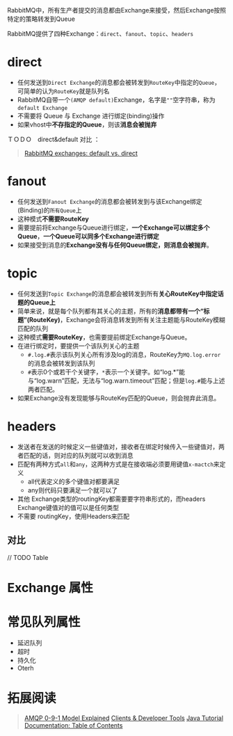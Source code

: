 


RabbitMQ中，所有生产者提交的消息都由Exchange来接受，然后Exchange按照特定的策略转发到Queue

RabbitMQ提供了四种Exchange：`direct`、`fanout`、`topic`、`headers`



# direct

- 任何发送到`Direct Exchange`的消息都会被转发到`RouteKey`中指定的`Queue`，可简单的认为`RouteKey`就是队列名
- RabbitMQ自带一个`(AMQP default)`Exchange，名字是`""`空字符串，称为 `default Exchange`
- 不需要将 Queue 与 Exchange 进行绑定(binding)操作
- 如果vhost中**不存指定的Queue**，则该**消息会被抛弃**


ＴＯＤＯ　direct&default 对比 ：

> [RabbitMQ exchanges: default vs. direct](https://stackoverflow.com/questions/14480052/rabbitmq-exchanges-default-vs-direct)



# fanout

- 任何发送到`Fanout Exchange`的消息都会被转发到与该Exchange绑定(Binding)的`所有Queue`上
- 这种模式**不需要RouteKey**
- 需要提前将Exchange与Queue进行绑定，**一个Exchange可以绑定多个Queue**，**一个Queue可以同多个Exchange进行绑定**
- 如果接受到消息的**Exchange没有与任何Queue绑定，则消息会被抛弃**。





# topic

- 任何发送到`Topic Exchange`的消息都会被转发到所有**关心RouteKey中指定话题的Queue上**
- 简单来说，就是每个队列都有其关心的主题，所有的**消息都带有一个“标题”(RouteKey)**，Exchange会将消息转发到所有关注主题能与RouteKey模糊匹配的队列
- 这种模式**需要RouteKey**，也需要提前绑定Exchange与Queue。
- 在进行绑定时，要提供一个该队列关心的主题
    - `#.log.#`表示该队列关心所有涉及log的消息，RouteKey为`MQ.log.error`的消息会被转发到该队列
    - `#`表示0个或若干个关键字，`*`表示一个关键字。如“log.*”能与“log.warn”匹配，无法与“log.warn.timeout”匹配；但是`log.#`能与上述两者匹配。
- 如果Exchange没有发现能够与RouteKey匹配的Queue，则会抛弃此消息。





# headers

- 发送者在发送的时候定义一些键值对，接收者在绑定时候传入一些键值对，两者匹配的话，则对应的队列就可以收到消息
- 匹配有两种方式`all`和`any`，这两种方式是在接收端必须要用键值`x-mactch`来定义
    - all代表定义的多个键值对都要满足
    - any则代码只要满足一个就可以了
- 其他 Exchange类型的routingKey都需要要字符串形式的，而headers Exchange键值对的值可以是任何类型
- 不需要 routingKey，使用Headers来匹配




## 对比
// TODO Table



# Exchange 属性

# 常见队列属性
- 延迟队列
- 超时
- 持久化
- Oterh


# 拓展阅读
> [AMQP 0-9-1 Model Explained](http://www.rabbitmq.com/tutorials/amqp-concepts.html)
> [Clients & Developer Tools](http://www.rabbitmq.com/devtools.html#java-dev)
> [Java Tutorial](https://www.rabbitmq.com/tutorials/tutorial-one-java.html)
> [Documentation: Table of Contents](https://www.rabbitmq.com/documentation.html)
